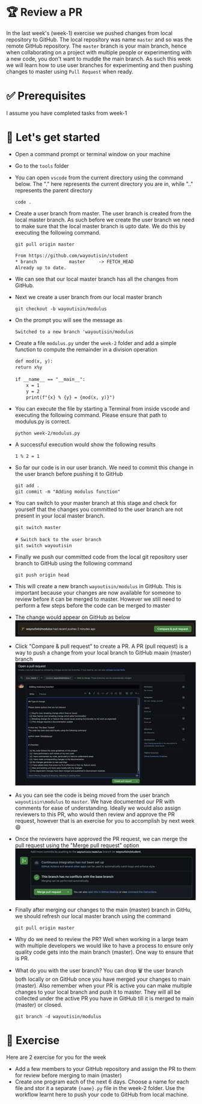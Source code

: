 # 🏆 Review a PR
In the last week's (week-1) exercise we pushed changes from local repository to GitHub. The local repository was name `master` and so was the remote GitHub repository. The `master` branch is your main branch, hence when collaborating on a project with multiple people or experimenting with a new code, you don't want to muddle the main branch. As such this week we will learn how to use user branches for experimenting and then pushing changes to master using `Pull Request` when ready. 

# ✅ Prerequisites
I assume you have completed tasks from week-1

# 🤸 Let's get started
- Open a command prompt or terminal window on your machine 
- Go to the `tools` folder
- You can open `vscode` from the current directory using the command below. The "." here represents the current directory you are in, while ".." represents the parent directory

    ```
    code .
    ```
- Create a user branch from master. The user branch is created from the local master branch. As such before we create the user branch we need to make sure that the local master branch is upto date. We do this by executing the following command.
    ```
    git pull origin master
    ```
    ```
    From https://github.com/wayoutisin/student
    * branch            master     -> FETCH_HEAD
    Already up to date.
    ```
- We can see that our local master branch has all the changes from GitHub.
- Next we create a user branch from our local master branch
    ```
    git checkout -b wayoutisin/modulus
    ```
- On the prompt you will see the message as 
    ```
    Switched to a new branch 'wayoutisin/modulus
    ```
- Create a file `modulus.py` under the `week-2` folder and add a simple function to compute the remainder in a division operation
    ```
    def mod(x, y):
    return x%y

    if __name__ == "__main__":
        x = 1
        y = 2
        print(f"{x} % {y} = {mod(x, y)}")
    ```
-  You can execute the file by starting a Terminal from inside vscode and executing the following command. Please ensure that path to modulus.py is correct.
    ```
    python week-2/modulus.py
    ```
- A successful execution would show the following results
    ```
    1 % 2 = 1
    ```
- So far our code is in our user branch. We need to commit this change in the user branch before pushing it to GitHub

    ```
    git add .
    git commit -m "Adding modulus function"
    ```
- You can switch to your master branch at this stage and check for yourself that the changes you committed to the user branch are not present in your local master branch.
    ```
    git switch master

    # Switch back to the user branch
    git switch wayoutisin
    ```

- Finally we push our committed code from the local git repository user branch to GitHub using the following command
    ```
    git push origin head
    ```
- This will create a new branch `wayoutisin/modulus` in GitHub. This is important because your changes are now available for someone to review before it can be merged to master. However we still need to perform a few steps before the code can be merged to master
- The change would appear on GitHub as below
    <img src="../img/userbranch.png">
- Click "Compare & pull request" to create a PR. A PR (pull request) is a way to push a change from your local branch to GitHub maain (master) branch
    <img src="../img/pullrequest.png">
- As you can see the code is being moved from the user branch `wayoutisin\modulus` to `master`. We have documented our PR with comments for ease of understanding. Ideally we would also assign reviewers to this PR, who would then review and approve the PR request, however that is an exercise for you to accomplish by next week 😄
- Once the reviewers have approved the PR request, we can merge the pull request using the "Merge pull request" option
    <img src="../img/mergepr.png">

- Finally after merging our changes to the main (master) branch in GitHu, we should refresh our local master branch using the command 
    ``` 
    git pull origin master
    ```
-  Why do we need to review the PR? Well when working in a large team with multiple developers we would like to have a process to ensure only quality code gets into the main branch (master). One way to ensure that is PR.
-  What do you with the user branch? You can drop 🗑️ the user branch both locally or on GitHub once you have merged your changes to main (master). Also remember when your PR is active you can make multiple changes to your local branch and push it to master. They will all be collected under the active PR you have in GitHub till it is merged to main (master) or closed.

    ```
    git branch -d wayoutisin/modulus
    ```
# 🤔 Exercise
Here are 2 exercise for you for the week 
- Add a few members to your GitHub repository and assign the PR to them for review before merging to main (master)
- Create one program each of the next 6 days. Choose a name for each file and stor it a separate `{name}.py` file in the week-2 folder. Use the workflow learnt here to push your code to GitHub from local machine. 